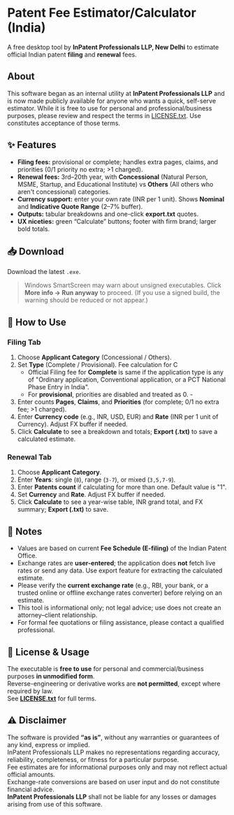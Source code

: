 # Patent Fee Estimator/Calculator (India)

A free desktop tool by **InPatent Professionals LLP, New Delhi** to estimate official Indian patent **filing** and **renewal** fees.


## About

This software began as an internal utility at **InPatent Professionals LLP** and is now made publicly available for anyone who wants a quick, self-serve estimator. While it is free to use for personal and professional/business purposes, please review and respect the terms in [LICENSE.txt](LICENSE.txt). Use constitutes acceptance of those terms.


## ✨ Features
- **Filing fees:** provisional or complete; handles extra pages, claims, and priorities (0/1 priority no extra; >1 charged).
- **Renewal fees:** 3rd–20th year, with **Concessional** (Natural Person, MSME, Startup, and Educational Institute) vs **Others** (All others who aren't concessional) categories.
- **Currency support:** enter your own rate (INR per 1 unit). Shows **Nominal** and **Indicative Quote Range** (2–7% buffer).
- **Outputs:** tabular breakdowns and one-click **export.txt** quotes.
- **UX niceties:** green “Calculate” buttons; footer with firm brand; larger bold totals.


## 📥 Download

Download the latest `.exe`.

> Windows SmartScreen may warn about unsigned executables. Click **More info → Run anyway** to proceed. (If you use a signed build, the warning should be reduced or not appear.)


## 🧭 How to Use

### Filing Tab
1. Choose **Applicant Category** (Concessional / Others).
2. Set **Type** (Complete / Provisional). Fee calculation for C  
   - Official Filing fee for **Complete** is same if the application type is any of "Ordinary application, Conventional application, or a PCT National Phase Entry in India".
   - For **provisional**, priorities are disabled and treated as 0.   - 
3. Enter counts **Pages**, **Claims**, and **Priorities** (for complete; 0/1 no extra fee; >1 charged).
4. Enter **Currency code** (e.g., INR, USD, EUR) and **Rate** (INR per 1 unit of Currency). Adjust FX buffer if needed. 
5. Click **Calculate** to see a breakdown and totals; **Export (.txt)** to save a calculated estimate.

### Renewal Tab
1. Choose **Applicant Category**.
2. Enter **Years**: single (`8`), range (`3-7`), or mixed (`3,5,7-9`).
3. Enter **Patents count** if calculating for more than one. Default value is "1".
4. Set **Currency** and **Rate**. Adjust FX buffer if needed.
5. Click **Calculate** to see a year-wise table, INR grand total, and FX summary; **Export (.txt)** to save.


## 📌 Notes

- Values are based on current **Fee Schedule (E-filing)** of the Indian Patent Office.  
- Exchange rates are **user-entered**; the application does **not** fetch live rates or send any data. Use export feature for extracting the calculated estimate.  
- Please verify the **current exchange rate** (e.g., RBI, your bank, or a trusted online or offline exchange rates converter) before relying on an estimate.
- This tool is informational only; not legal advice; use does not create an attorney–client relationship. 
- For formal fee quotations or filing assistance, please contact a qualified professional.


## 🔐 License & Usage

The executable is **free to use** for personal and commercial/business purposes **in unmodified form**.  
Reverse-engineering or derivative works are **not permitted**, except where required by law.  
See **[LICENSE.txt](LICENSE.txt)** for full terms.


## ⚠️ Disclaimer

The software is provided **“as is”**, without any warranties or guarantees of any kind, express or implied.  
InPatent Professionals LLP makes no representations regarding accuracy, reliability, completeness, or fitness for a particular purpose.  
Fee estimates are for informational purposes only and may not reflect actual official amounts.  
Exchange-rate conversions are based on user input and do not constitute financial advice.  
**InPatent Professionals LLP** shall not be liable for any losses or damages arising from use of this software.


